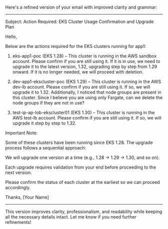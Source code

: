 Here's a refined version of your email with improved clarity and grammar:


---

Subject: Action Required: EKS Cluster Usage Confirmation and Upgrade Plan

Hello,

Below are the actions required for the EKS clusters running for app1:

1. eks-app1-poc (EKS 1.28) – This cluster is running in the AWS sandbox account. Please confirm if you are still using it. If it is in use, we need to upgrade it to the latest version, 1.32, upgrading step by step from 1.29 onward. If it is no longer needed, we will proceed with deletion.


2. dev-app1-ekscluster-poc (EKS 1.29) – This cluster is running in the AWS dev-lb account. Please confirm if you are still using it. If so, we will upgrade it to 1.32. Additionally, I noticed that node groups are present in this cluster. Since I believe you are using only Fargate, can we delete the node groups if they are not in use?


3. test-ip-ap-lob-ekscluster01 (EKS 1.30) – This cluster is running in the AWS test-lb account. Please confirm if you are still using it. If so, we will upgrade it step by step to 1.32.



Important Note:

Some of these clusters have been running since EKS 1.28. The upgrade process follows a sequential approach:

We will upgrade one version at a time (e.g., 1.28 → 1.29 → 1.30, and so on).

Each upgrade requires validation from your end before proceeding to the next version.


Please confirm the status of each cluster at the earliest so we can proceed accordingly.

Thanks,
[Your Name]


---

This version improves clarity, professionalism, and readability while keeping all the necessary details intact. Let me know if you need further refinements!

